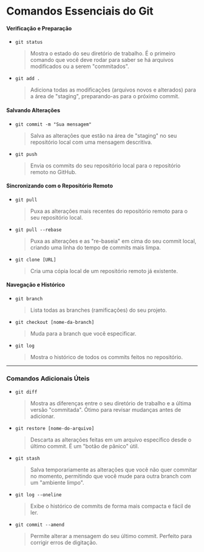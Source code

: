 # Comandos Essenciais do Git

#### **Verificação e Preparação**
- `git status`
  > Mostra o estado do seu diretório de trabalho. É o primeiro comando que você deve rodar para saber se há arquivos modificados ou a serem "commitados".

- `git add .`
  > Adiciona todas as modificações (arquivos novos e alterados) para a área de "staging", preparando-as para o próximo commit.

#### **Salvando Alterações**
- `git commit -m "Sua mensagem"`
  > Salva as alterações que estão na área de "staging" no seu repositório local com uma mensagem descritiva.

- `git push`
  > Envia os commits do seu repositório local para o repositório remoto no GitHub.

#### **Sincronizando com o Repositório Remoto**
- `git pull`
  > Puxa as alterações mais recentes do repositório remoto para o seu repositório local.

- `git pull --rebase`
  > Puxa as alterações e as "re-baseia" em cima do seu commit local, criando uma linha do tempo de commits mais limpa.

- `git clone [URL]`
  > Cria uma cópia local de um repositório remoto já existente.

#### **Navegação e Histórico**
- `git branch`
  > Lista todas as branches (ramificações) do seu projeto.

- `git checkout [nome-da-branch]`
  > Muda para a branch que você especificar.

- `git log`
  > Mostra o histórico de todos os commits feitos no repositório.

---

### Comandos Adicionais Úteis

- `git diff`
  > Mostra as diferenças entre o seu diretório de trabalho e a última versão "commitada". Ótimo para revisar mudanças antes de adicionar.

- `git restore [nome-do-arquivo]`
  > Descarta as alterações feitas em um arquivo específico desde o último commit. É um "botão de pânico" útil.

- `git stash`
  > Salva temporariamente as alterações que você não quer commitar no momento, permitindo que você mude para outra branch com um "ambiente limpo".

- `git log --oneline`
  > Exibe o histórico de commits de forma mais compacta e fácil de ler.

- `git commit --amend`
  > Permite alterar a mensagem do seu último commit. Perfeito para corrigir erros de digitação.